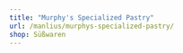 ```yaml
---
title: "Murphy's Specialized Pastry"
url: /manlius/murphys-specialized-pastry/
shop: Süßwaren
---
```

